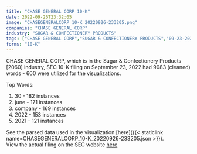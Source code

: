 ```yaml
---
title: "CHASE GENERAL CORP 10-K"
date: 2022-09-26T23:32:05
image: "CHASEGENERALCORP_10-K_20220926-233205.png"
companies: "CHASE GENERAL CORP"
industry: "SUGAR & CONFECTIONERY PRODUCTS"
tags: ["CHASE GENERAL CORP","SUGAR & CONFECTIONERY PRODUCTS","09-23-2022","10-K"]
forms: "10-K"
---
```

CHASE GENERAL CORP, which is in the Sugar & Confectionery Products [2060] industry, SEC 10-K filing on September 23, 2022 had 9083 (cleaned) words - 600 were utilized for the visualizations.

Top Words:
1. 30 - 182 instances
2. june - 171 instances
3. company - 169 instances
4. 2022 - 153 instances
5. 2021 - 121 instances


See the parsed data used in the visualization [here]({{< staticlink name=CHASEGENERALCORP_10-K_20220926-233205.json >}}).  
View the actual filing on the SEC website [here](https://www.sec.gov/Archives/edgar/data/15357/0001558370-22-014587.txt)